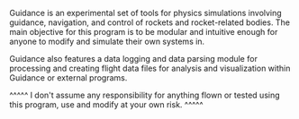 Guidance is an experimental set of tools for physics simulations involving guidance, navigation, and control of rockets and rocket-related bodies. The main objective for this
program is to be modular and intuitive enough for anyone to modify and simulate their own systems in.

Guidance also features a data logging and data parsing module for processing and creating flight data files for analysis and visualization within Guidance or external programs.

^^^^^ I don't assume any responsibility for anything flown or tested using this program, use and modify at your own risk. ^^^^^
